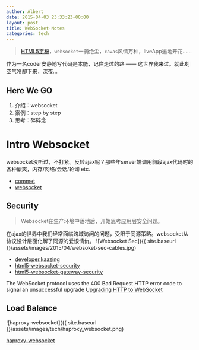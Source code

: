 ```yaml
---
author: Albert
date: 2015-04-03 23:33:23+00:00
layout: post
title: WebSocket·Notes
categories: tech
---
```


> [HTML5定稿](http://www.w3.org/TR/html5/)，`websocket`一骑绝尘，`cavas`风情万种，liveApp遍地开花......

作为一名coder安静地写代码是本能，记住走过的路 —— 这世界我来过。就此刻空气冷却下来，深夜...

Here We GO
----------

1. 介绍：websocket
2. 案例：step by step
3. 思考：碎碎念

Intro Websocket
===============

websocket没听过，不打紧。反转ajax呢？那些年server端调用前段ajax代码时的各种酸爽，内存/网络/会话/轮询 etc.

* [commet](http://www.ibm.com/developerworks/cn/web/wa-reverseajax1/)
* [websocket](http://www.ibm.com/developerworks/cn/web/wa-reverseajax2/)

Security
--------

> Websocket在生产环境中落地后，开始思考应用层安全问题。

在ajax的世界中我们经常面临跨域访问的问题，受限于同源策略。websocket从协议设计层面化解了同源的爱恨情仇。
![Websocket Sec]({{ site.baseurl }}/assets/images/2015/04/websoket-sec-cables.jpg)

* [developer.kaazing](http://developer.kaazing.com/documentation/html5/3.5/security/c_sec_security.html)
* [html5-websocket-security](http://blog.kaazing.com/2012/02/28/html5-websocket-security-is-strong/)
* [html5-websocket-gateway-security](http://blog.kaazing.com/2012/02/29/kaazing-websocket-gateway-security-is-strong/)


The WebSocket protocol uses the 400 Bad Request HTTP error code to signal an unsuccessful upgrade
[Upgrading HTTP to WebSocket](http://enterprisewebbook.com/ch8_websockets.html)

Load Balance
------------

![haproxy-websocket]({{ site.baseurl }}/assets/images/tech/haproxy_websocket.png)

[haproxy-websocket](http://blog.haproxy.com/2012/11/07/websockets-load-balancing-with-haproxy/)

